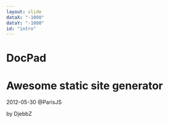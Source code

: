 ```yaml
---
layout: slide
dataX: "-1000"
dataY: "-1000"
id: "intro"
---
```


# DocPad

# Awesome static site generator

2012-05-30 @ParisJS

by DjebbZ